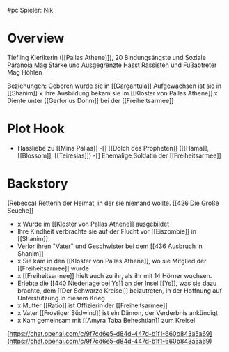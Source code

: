 #pc
Spieler: Nik
# Overview
Tiefling Klerikerin ([[Pallas Athene]]), 20
Bindungsängste und Soziale Paranoia
Mag Starke und Ausgegrenzte
Hasst Rassisten und Fußabtreter
Mag Höhlen

Beziehungen:
Geboren wurde sie in [[Gargantula]]
Aufgewachsen ist sie in [[Shanim]]
x Ihre Ausbildung bekam sie im [[Kloster von Pallas Athene]]
x Diente unter [[Gerforius Dohm]] bei der [[Freiheitsarmee]]
# Plot Hook
- Hassliebe zu [[Mina Pallas]]
-[] [[Dolch des Propheten]] ([[Hama]], [[Blossom]], [[Teiresias]])
-[] Ehemalige Soldatin der [[Freiheitsarmee]]
# Backstory
(Rebecca)
Retterin der Heimat, in der sie niemand wollte.
[[426 Die Große Seuche]]
- x Wurde im [[Kloster von Pallas Athene]] ausgebildet
- Ihre Kindheit verbrachte sie auf der Flucht vor [[Eiszombie]] in [[Shanim]]
- Verlor ihren "Vater" und Geschwister bei dem [[436 Ausbruch in Shanim]]
- x Sie kam in den [[Kloster von Pallas Athene]], wo sie Mitglied der [[Freiheitsarmee]] wurde
- x [[Freiheitsarmee]] hielt auch zu ihr, als ihr mit 14 Hörner wuchsen.
- Erlebte die [[440 Niederlage bei Ys]] an der Insel [[Ys]], was sie dazu brachte, dem [[Der Schwarze Kreisel]] beizutreten, in der Hoffnung auf Unterstützung in diesem Krieg
- x Mutter [[Ratio]] ist Offizierin der [[Freiheitsarmee]]
- x Vater [[Frostiger Südwind]] ist ein Dämon, der Verderbnis ankündigt
- x Kam gemeinsam mit [[Amyra Taba Beheshtian]] zum Kreisel


[https://chat.openai.com/c/9f7cd6e5-d84d-447d-b1f1-660b843a5a69](https://chat.openai.com/c/9f7cd6e5-d84d-447d-b1f1-660b843a5a69)
